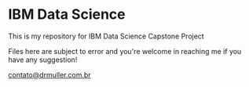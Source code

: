 # IBM Data Science

This is my repository for IBM Data Science Capstone Project

Files here are subject to error and you're welcome in reaching me if you have any suggestion!

contato@drmuller.com.br
